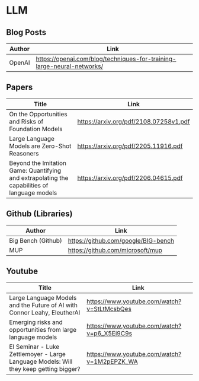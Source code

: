 # LLM


## Blog Posts
| Author | Link |
| -- | -- |
| OpenAI | https://openai.com/blog/techniques-for-training-large-neural-networks/ |


## Papers
| Title | Link |
| -- | -- |
| On the Opportunities and Risks of Foundation Models | https://arxiv.org/pdf/2108.07258v1.pdf |
| Large Language Models are Zero-Shot Reasoners | https://arxiv.org/pdf/2205.11916.pdf |
| Beyond the Imitation Game: Quantifying and extrapolating the capabilities of language models| https://arxiv.org/pdf/2206.04615.pdf |


## Github (Libraries)
| Author | Link |
| -- | -- |
| Big Bench (Github) | https://github.com/google/BIG-bench |
| MUP | https://github.com/microsoft/mup |

## Youtube
| Title | Link |
| -- | -- |
| Large Language Models and the Future of AI with Connor Leahy, EleutherAI | https://www.youtube.com/watch?v=StLtMcsbQes |
| Emerging risks and opportunities from large language models | https://www.youtube.com/watch?v=p6_X5Ei9C9s|
| EI Seminar - Luke Zettlemoyer - Large Language Models: Will they keep getting bigger? | https://www.youtube.com/watch?v=1M2pEPZK_WA |
